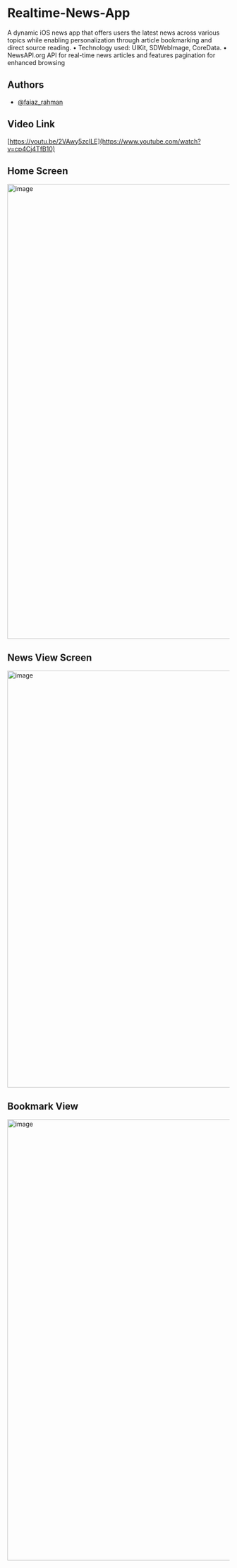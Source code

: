 # Realtime-News-App

A dynamic iOS news app that offers users the latest news across
various topics while enabling personalization through article bookmarking and direct source reading.
• Technology used: UIKit, SDWebImage, CoreData.
• NewsAPI.org API for real-time news articles and features pagination for enhanced browsing


## Authors

- [@faiaz_rahman](https://github.com/FaiazRahman100)


## Video Link

[https://youtu.be/2VAwy5zcILE](https://www.youtube.com/watch?v=cp4Cj4TfB10)


## Home Screen

<img width="1029" alt="image" src="https://github.com/FaiazRahman100/Realtime-News-App/assets/118756709/c598c09e-43ad-446d-9d25-1ed93d29efb9">


## News View Screen

<img width="943" alt="image" src="https://github.com/FaiazRahman100/Realtime-News-App/assets/118756709/b7303640-df28-4d40-bcf9-3ea6387ed1dc">

## Bookmark View
<img width="998" alt="image" src="https://github.com/FaiazRahman100/Realtime-News-App/assets/118756709/782a1ed8-fc5d-4c75-aed0-7a2cb4ad02e1">
